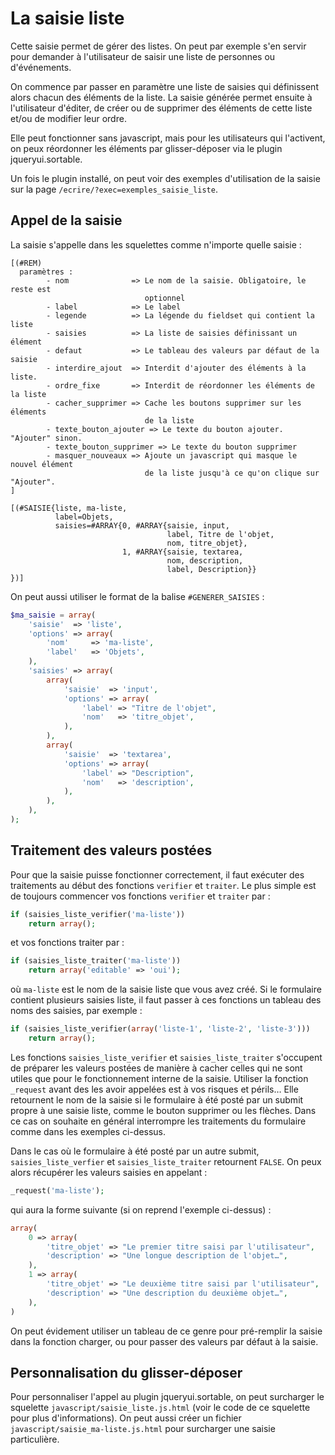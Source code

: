 
La saisie liste
===============

Cette saisie permet de gérer des listes. On peut par exemple s'en
servir pour demander à l'utilisateur de saisir une liste de personnes
ou d'événements.

On commence par passer en paramètre une liste de saisies qui
définissent alors chacun des éléments de la liste. La saisie générée
permet ensuite à l'utilisateur d'éditer, de créer ou de supprimer des
éléments de cette liste et/ou de modifier leur ordre.

Elle peut fonctionner sans javascript, mais pour les utilisateurs qui
l'activent, on peux réordonner les éléments par glisser-déposer via le
plugin jqueryui.sortable.

Un fois le plugin installé, on peut voir des exemples d'utilisation de
la saisie sur la page `/ecrire/?exec=exemples_saisie_liste`.

Appel de la saisie
------------------

La saisie s'appelle dans les squelettes comme n'importe quelle saisie :

```
[(#REM)
  paramètres :
        - nom              => Le nom de la saisie. Obligatoire, le reste est
                              optionnel
        - label            => Le label
        - legende          => La légende du fieldset qui contient la liste
        - saisies          => La liste de saisies définissant un élément
        - defaut           => Le tableau des valeurs par défaut de la saisie
        - interdire_ajout  => Interdit d'ajouter des éléments à la liste.
        - ordre_fixe       => Interdit de réordonner les éléments de la liste
        - cacher_supprimer => Cache les boutons supprimer sur les éléments
                              de la liste
        - texte_bouton_ajouter => Le texte du bouton ajouter. "Ajouter" sinon.
        - texte_bouton_supprimer => Le texte du bouton supprimer
        - masquer_nouveaux => Ajoute un javascript qui masque le nouvel élément
                              de la liste jusqu'à ce qu'on clique sur "Ajouter".
]

[(#SAISIE{liste, ma-liste,
          label=Objets,
          saisies=#ARRAY{0, #ARRAY{saisie, input,
                                   label, Titre de l'objet,
                                   nom, titre_objet},
                         1, #ARRAY{saisie, textarea,
                                   nom, description,
                                   label, Description}}
})]
```

On peut aussi utiliser le format de la balise `#GENERER_SAISIES` :

```php
$ma_saisie = array(
    'saisie'  => 'liste',
    'options' => array(
        'nom'     => 'ma-liste',
        'label'   => 'Objets',
    ),
    'saisies' => array(
        array(
            'saisie'  => 'input',
            'options' => array(
                'label' => "Titre de l'objet",
                'nom'   => 'titre_objet',
            ),
        ),
        array(
            'saisie'  => 'textarea',
            'options' => array(
                'label' => "Description",
                'nom'   => 'description',
            ),
        ),
    ),
);
```

Traitement des valeurs postées
------------------------------

Pour que la saisie puisse fonctionner correctement, il faut exécuter
des traitements au début des fonctions `verifier` et `traiter`. Le
plus simple est de toujours commencer vos fonctions `verifier` et
`traiter` par :

```php
if (saisies_liste_verifier('ma-liste'))
    return array();
```

et vos fonctions traiter par :

```php
if (saisies_liste_traiter('ma-liste'))
    return array('editable' => 'oui');
```

où `ma-liste` est le nom de la saisie liste que vous avez créé. Si le
formulaire contient plusieurs saisies liste, il faut passer à ces
fonctions un tableau des noms des saisies, par exemple :

```php
if (saisies_liste_verifier(array('liste-1', 'liste-2', 'liste-3')))
    return array();
```

Les fonctions `saisies_liste_verifier` et `saisies_liste_traiter`
s'occupent de préparer les valeurs postées de manière à cacher celles
qui ne sont utiles que pour le fonctionnement interne de la
saisie. Utiliser la fonction `_request` avant des les avoir appelées
est à vos risques et périls… Elle retournent le nom de la saisie si le
formulaire à été posté par un submit propre à une saisie liste, comme
le bouton supprimer ou les flèches. Dans ce cas on souhaite en général
interrompre les traitements du formulaire comme dans les exemples
ci-dessus.

Dans le cas où le formulaire à été posté par un autre submit,
`saisies_liste_verfier` et `saisies_liste_traiter` retournent
`FALSE`. On peux alors récupérer les valeurs saisies en appelant :

```php
_request('ma-liste');
```

qui aura la forme suivante (si on reprend l'exemple ci-dessus) :

```php
array(
    0 => array(
        'titre_objet' => "Le premier titre saisi par l'utilisateur",
        'description' => "Une longue description de l'objet…",
    ),
    1 => array(
        'titre_objet' => "Le deuxième titre saisi par l'utilisateur",
        'description' => "Une description du deuxième objet…",
    ),
)
```

On peut évidement utiliser un tableau de ce genre pour pré-remplir la
saisie dans la fonction charger, ou pour passer des valeurs par défaut
à la saisie.

Personnalisation du glisser-déposer
-----------------------------------

Pour personnaliser l'appel au plugin jqueryui.sortable, on peut
surcharger le squelette `javascript/saisie_liste.js.html` (voir le
code de ce squelette pour plus d'informations). On peut aussi créer un
fichier `javascript/saisie_ma-liste.js.html` pour surcharger une
saisie particulière.

